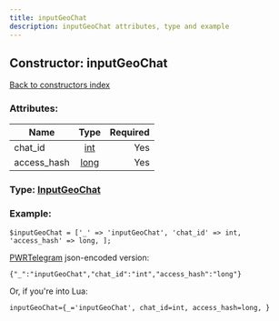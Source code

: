 ```yaml
---
title: inputGeoChat
description: inputGeoChat attributes, type and example
---
```

## Constructor: inputGeoChat  
[Back to constructors index](index.md)



### Attributes:

| Name     |    Type       | Required |
|----------|:-------------:|---------:|
|chat\_id|[int](../types/int.md) | Yes|
|access\_hash|[long](../types/long.md) | Yes|



### Type: [InputGeoChat](../types/InputGeoChat.md)


### Example:

```
$inputGeoChat = ['_' => 'inputGeoChat', 'chat_id' => int, 'access_hash' => long, ];
```  

[PWRTelegram](https://pwrtelegram.xyz) json-encoded version:

```
{"_":"inputGeoChat","chat_id":"int","access_hash":"long"}
```


Or, if you're into Lua:  


```
inputGeoChat={_='inputGeoChat', chat_id=int, access_hash=long, }

```


